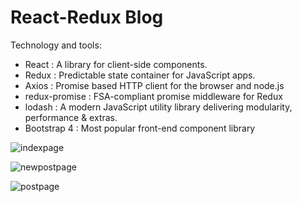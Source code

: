 # React-Redux Blog

Technology and tools:

 * React : A library for client-side components.
 * Redux : Predictable state container for JavaScript apps.
 * Axios : Promise based HTTP client for the browser and node.js
 * redux-promise : FSA-compliant promise middleware for Redux
 * lodash : A modern JavaScript utility library delivering modularity, performance & extras.
 * Bootstrap 4 :	Most popular front-end component library



![indexpage](https://user-images.githubusercontent.com/20617062/30662318-ab9e52c2-9e14-11e7-83ab-d1fcf85c19f2.PNG)

![newpostpage](https://user-images.githubusercontent.com/20617062/30662316-ab45a988-9e14-11e7-85ac-ee1aaaf025b8.PNG)

![postpage](https://user-images.githubusercontent.com/20617062/30662317-ab45e5ec-9e14-11e7-8e62-4b04ed59fa7d.PNG)
